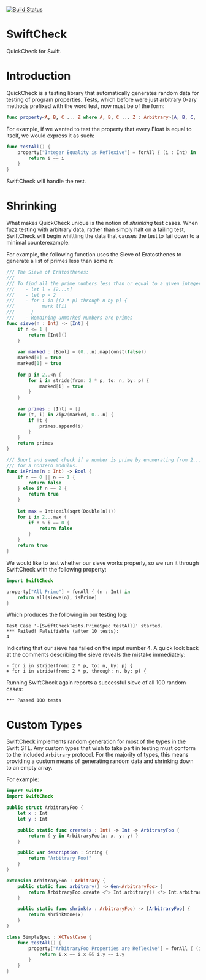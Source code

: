 [![Build Status](https://travis-ci.org/typelift/SwiftCheck.svg?branch=master)](https://travis-ci.org/typelift/SwiftCheck)

SwiftCheck
==========

QuickCheck for Swift.

Introduction
============

QuickCheck is a testing library that automatically generates random data for 
testing of program properties.  Tests, which before were just arbitrary 0-ary 
methods prefixed with the word test, now must be of the form:

```swift
func property<A, B, C ... Z where A, B, C ... Z : Arbitrary>(A, B, C, ..., Z) -> Bool
```

For example, if we wanted to test the property that every Float is equal to
itself, we would express it as such:

```swift
func testAll() {
	property["Integer Equality is Reflexive"] = forAll { (i : Int) in
        return i == i
    }
}
```

SwiftCheck will handle the rest.  

Shrinking
=========
 
What makes QuickCheck unique is the notion of *shrinking* test cases.  When fuzz
testing with arbitrary data, rather than simply halt on a failing test, SwiftCheck
will begin whittling the data that causes the test to fail down to a minimal
counterexample.

For example, the following function uses the Sieve of Eratosthenes to generate
a list of primes less than some n:

```swift
/// The Sieve of Eratosthenes:
///
/// To find all the prime numbers less than or equal to a given integer n:
///    - let l = [2...n]
///    - let p = 2
///    - for i in [(2 * p) through n by p] {
///          mark l[i]
///      }
///    - Remaining unmarked numbers are primes
func sieve(n : Int) -> [Int] {
    if n <= 1 {
        return [Int]()
    }
    
    var marked : [Bool] = (0...n).map(const(false))
    marked[0] = true
    marked[1] = true
    
    for p in 2..<n {
        for i in stride(from: 2 * p, to: n, by: p) {
            marked[i] = true
        }
    }
    
    var primes : [Int] = []
    for (t, i) in Zip2(marked, 0...n) {
        if !t {
            primes.append(i)
        }
    }
    return primes
}

/// Short and sweet check if a number is prime by enumerating from 2...⌈√(x)⌉ and checking 
/// for a nonzero modulus.
func isPrime(n : Int) -> Bool {
    if n == 0 || n == 1 {
        return false
    } else if n == 2 {
        return true
    }
    
    let max = Int(ceil(sqrt(Double(n))))
    for i in 2...max {
        if n % i == 0 {
            return false
        }
    }
    return true
}

```

We would like to test whether our sieve works properly, so we run it through SwiftCheck
with the following property:

```swift
import SwiftCheck

property["All Prime"] = forAll { (n : Int) in
    return all(sieve(n), isPrime)
}
```

Which produces the following in our testing log:

```
Test Case '-[SwiftCheckTests.PrimeSpec testAll]' started.
*** Failed! Falsifiable (after 10 tests):
4
```

Indicating that our sieve has failed on the input number 4.  A quick look back
at the comments describing the sieve reveals the mistake immediately:

```
- for i in stride(from: 2 * p, to: n, by: p) {
+ for i in stride(from: 2 * p, through: n, by: p) {
```

Running SwiftCheck again reports a successful sieve of all 100 random cases:

```
*** Passed 100 tests
```

Custom Types
============

SwiftCheck implements random generation for most of the types in the Swift STL.
Any custom types that wish to take part in testing must conform to the included
`Arbitrary` protocol.  For the majority of types, this means providing a custom
means of generating random data and shrinking down to an empty array. 

For example:

```swift
import Swiftz
import SwiftCheck

public struct ArbitraryFoo {
    let x : Int
    let y : Int

    public static func create(x : Int) -> Int -> ArbitraryFoo {
        return { y in ArbitraryFoo(x: x, y: y) }
    }

    public var description : String {
        return "Arbitrary Foo!"
    }
}

extension ArbitraryFoo : Arbitrary {
    public static func arbitrary() -> Gen<ArbitraryFoo> {
        return ArbitraryFoo.create <^> Int.arbitrary() <*> Int.arbitrary()
    }

    public static func shrink(x : ArbitraryFoo) -> [ArbitraryFoo] {
        return shrinkNone(x)
    }
}

class SimpleSpec : XCTestCase {
    func testAll() {
        property["ArbitraryFoo Properties are Reflexive"] = forAll { (i : ArbitraryFoo) in
            return i.x == i.x && i.y == i.y
        }
    }
}
```

